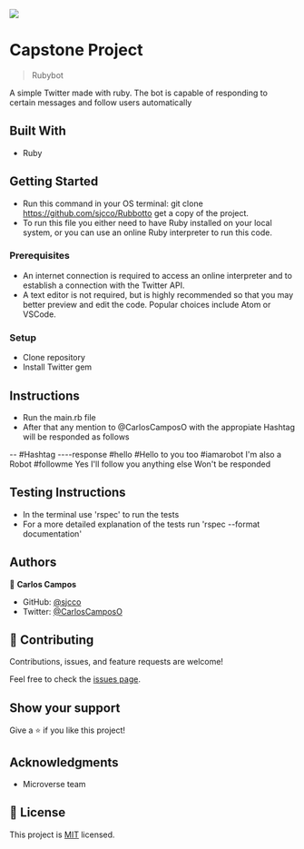 ![](https://img.shields.io/badge/Microverse-blueviolet)

# Capstone Project

> Rubybot

A simple Twitter made with ruby. The bot is capable of responding to certain messages and follow users automatically

## Built With

- Ruby

## Getting Started

- Run this command in your OS terminal: git clone https://github.com/sjcco/Rubbotto get a copy of the project.
- To run this file you either need to have Ruby installed on your local system, or you can use an online Ruby interpreter to run this code.

### Prerequisites

- An internet connection is required to access an online interpreter and to establish a connection with the Twitter API.
- A text editor is not required, but is highly recommended so that you may better preview and edit the code. Popular choices include Atom or VSCode.

### Setup

- Clone repository
- Install Twitter gem

## Instructions

- Run the main.rb file
- After that any mention to @CarlosCamposO with the appropiate Hashtag will be responded as follows

-- #Hashtag ----response
#hello #Hello to you too
#iamarobot I'm also a Robot
#followme Yes I'll follow you
anything else Won't be responded

## Testing Instructions

- In the terminal use 'rspec' to run the tests
- For a more detailed explanation of the tests run 'rspec --format documentation'

## Authors

👤 **Carlos Campos**

- GitHub: [@sjcco](https://github.com/sjcco)
- Twitter: [@CarlosCamposO](https://twitter.com/CarlosCamposO)

## 🤝 Contributing

Contributions, issues, and feature requests are welcome!

Feel free to check the [issues page](https://github.com/sjcco/Rubbot/issues).

## Show your support

Give a ⭐️ if you like this project!

## Acknowledgments

- Microverse team

## 📝 License

This project is [MIT](lic.url) licensed.
